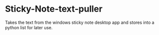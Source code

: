 # Sticky-Note-text-puller
Takes the text from the windows sticky note desktop app and stores into a python list for later use. 
